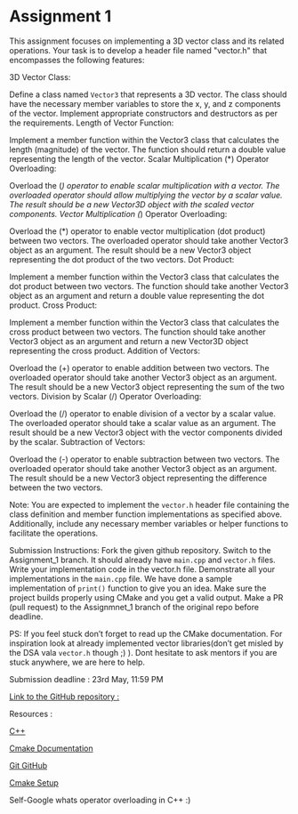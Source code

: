 # Assignment 1
This assignment focuses on implementing a 3D vector class and its related operations. Your task is to develop a header file named "vector.h" that encompasses the following features:

3D Vector Class:

Define a class named `Vector3` that represents a 3D vector.
The class should have the necessary member variables to store the x, y, and z components of the vector.
Implement appropriate constructors and destructors as per the requirements.
Length of Vector Function:

Implement a member function within the Vector3 class that calculates the length (magnitude) of the vector.
The function should return a double value representing the length of the vector.
Scalar Multiplication (*) Operator Overloading:

Overload the (*) operator to enable scalar multiplication with a vector.
The overloaded operator should allow multiplying the vector by a scalar value.
The result should be a new Vector3D object with the scaled vector components.
Vector Multiplication (*) Operator Overloading:

Overload the (*) operator to enable vector multiplication (dot product) between two vectors.
The overloaded operator should take another Vector3 object as an argument.
The result should be a new Vector3 object representing the dot product of the two vectors.
Dot Product:

Implement a member function within the Vector3 class that calculates the dot product between two vectors.
The function should take another Vector3 object as an argument and return a double value representing the dot product.
Cross Product:

Implement a member function within the Vector3 class that calculates the cross product between two vectors.
The function should take another Vector3 object as an argument and return a new Vector3D object representing the cross product.
Addition of Vectors:

Overload the (+) operator to enable addition between two vectors.
The overloaded operator should take another Vector3 object as an argument.
The result should be a new Vector3 object representing the sum of the two vectors.
Division by Scalar (/) Operator Overloading:

Overload the (/) operator to enable division of a vector by a scalar value.
The overloaded operator should take a scalar value as an argument.
The result should be a new Vector3 object with the vector components divided by the scalar.
Subtraction of Vectors:

Overload the (-) operator to enable subtraction between two vectors.
The overloaded operator should take another Vector3 object as an argument.
The result should be a new Vector3 object representing the difference between the two vectors.

Note: You are expected to implement the `vector.h` header file containing the class definition and member function implementations as specified above. Additionally, include any necessary member variables or helper functions to facilitate the operations.

Submission Instructions:
Fork the given github repository. Switch to the Assignment_1 branch. It should already have `main.cpp` and `vector.h` files. Write your implementation code in the vector.h file. Demonstrate all your implementations in the `main.cpp` file. We have done a sample implementation of `print()` function to give you an idea. Make sure the project builds properly using CMake and you get a valid output. Make a PR (pull request) to the Assignmnet_1 branch of the original repo before deadline.

PS: If you feel stuck don’t forget to read up the CMake documentation. For inspiration look at already implemented vector libraries(don’t get misled by the DSA vala `vector.h` though ;) ). Dont hesitate to ask mentors if you are stuck anywhere, we are here to help.

Submission deadline : 23rd May, 11:59 PM

[Link to the GitHub repository :](https://github.com/ishanbawne20/mfcg2023.git)

Resources :

[C++](https://www.w3schools.com/cpp/cpp_oop.asp)

[Cmake Documentation](https://cmake.org/documentation/)

[Git GitHub](https://medium.com/@george.seif94/a-full-tutorial-on-how-to-use-github-88466bac7d42)

[Cmake Setup](https://cmake.org/cmake/help/latest/guide/tutorial/index.html)

Self-Google whats operator overloading in C++ :)
